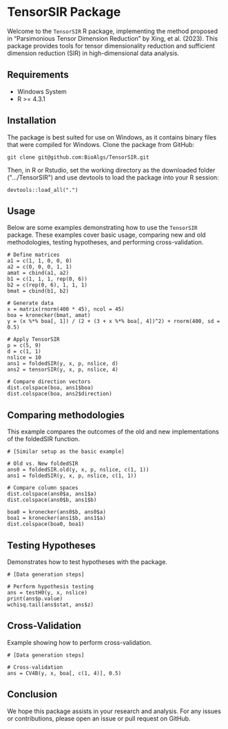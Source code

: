 # TensorSIR Package

Welcome to the `TensorSIR` R package, implementing the method proposed in “Parsimonious Tensor Dimension Reduction” by Xing, et al. (2023). This package provides tools for tensor dimensionality reduction and sufficient dimension reduction (SIR) in high-dimensional data analysis.

## Requirements

- Windows System
- R >= 4.3.1

## Installation
The package is best suited for use on Windows, as it contains binary files that were compiled for Windows.
Clone the package from GitHub:
```{bash}
git clone git@github.com:BioAlgs/TensorSIR.git
```
Then, in R or Rstudio, set the working directory as the downloaded folder (".../TensorSIR") and use devtools to load the package into your R session:
```{r}
devtools::load_all(".")
```
## Usage
Below are some examples demonstrating how to use the `TensorSIR` package. These examples cover basic usage, comparing new and old methodologies, testing hypotheses, and performing cross-validation.
```{r}
# Define matrices
a1 = c(1, 1, 0, 0, 0)
a2 = c(0, 0, 0, 1, 1)
amat = cbind(a1, a2)
b1 = c(1, 1, 1, rep(0, 6))
b2 = c(rep(0, 6), 1, 1, 1)
bmat = cbind(b1, b2)

# Generate data
x = matrix(rnorm(400 * 45), ncol = 45)
boa = kronecker(bmat, amat)
y = (x %*% boa[, 1]) / (2 + (3 + x %*% boa[, 4])^2) + rnorm(400, sd = 0.5)

# Apply TensorSIR
p = c(5, 9)
d = c(1, 1)
nslice = 10
ans1 = foldedSIR(y, x, p, nslice, d)
ans2 = tensorSIR(y, x, p, nslice, 4)

# Compare direction vectors
dist.colspace(boa, ans1$boa)
dist.colspace(boa, ans2$direction)
```
## Comparing methodologies
This example compares the outcomes of the old and new implementations of the foldedSIR function.
```{r}
# [Similar setup as the basic example]

# Old vs. New foldedSIR
ans0 = foldedSIR.old(y, x, p, nslice, c(1, 1))
ans1 = foldedSIR(y, x, p, nslice, c(1, 1))

# Compare column spaces
dist.colspace(ans0$a, ans1$a)
dist.colspace(ans0$b, ans1$b)

boa0 = kronecker(ans0$b, ans0$a)
boa1 = kronecker(ans1$b, ans1$a)
dist.colspace(boa0, boa1)
```

## Testing Hypotheses
Demonstrates how to test hypotheses with the package.
```{r}
# [Data generation steps]

# Perform hypothesis testing
ans = testH0(y, x, nslice)
print(ans$p.value)
wchisq.tail(ans$stat, ans$z)
```

## Cross-Validation
Example showing how to perform cross-validation.
```{r}
# [Data generation steps]

# Cross-validation
ans = CV4B(y, x, boa[, c(1, 4)], 0.5)
```
## Conclusion
We hope this package assists in your research and analysis. For any issues or contributions, please open an issue or pull request on GitHub.


